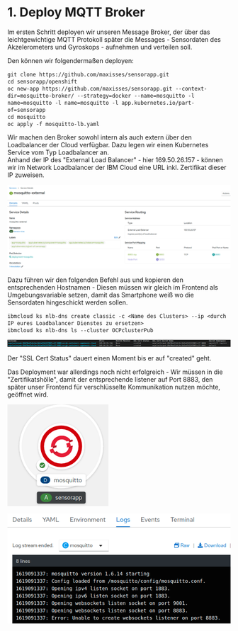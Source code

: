 # 1. Deploy MQTT Broker

Im ersten Schritt deployen wir unseren Message Broker, der über das leichtgewichtige MQTT Protokoll später die Messages - Sensordaten des Akzelerometers und Gyroskops - aufnehmen und verteilen soll.

Den können wir folgendermaßen deployen:

```text
git clone https://github.com/maxisses/sensorapp.git
cd sensorapp/openshift
oc new-app https://github.com/maxisses/sensorapp.git --context-dir=mosquitto-broker/ --strategy=docker --name=mosquitto -l name=mosquitto -l name=mosquitto -l app.kubernetes.io/part-of=sensorapp
cd mosquitto
oc apply -f mosquitto-lb.yaml
```

Wir machen den Broker sowohl intern als auch extern über den Loadbalancer der Cloud verfügbar. Dazu legen wir einen Kubernetes Service vom Typ Loadbalancer an.  
Anhand der IP des "External Load Balancer" - hier 169.50.26.157  - können wir im Network Loadbalancer der IBM Cloud eine URL inkl. Zertifikat dieser IP zuweisen.

![](../../../../../.gitbook/assets/image%20%2822%29.png)

Dazu führen wir den folgenden Befehl aus und kopieren den entsprechenden Hostnamen - Diesen müssen wir gleich im Frontend als Umgebungsvariable setzen, damit das Smartphone weiß wo die Sensordaten hingeschickt werden sollen.

```text
ibmcloud ks nlb-dns create classic -c <Name des Clusters> --ip <durch IP eures Loadbalancer Dienstes zu ersetzen>
ibmcloud ks nlb-dns ls --cluster OCPclusterPub
```

![](../../../../../.gitbook/assets/image%20%2826%29.png)

Der "SSL Cert Status" dauert einen Moment bis er auf "created" geht.

Das Deployment war allerdings noch nicht erfolgreich - Wir müssen in die "Zertifikatshölle", damit der entsprechende listener auf Port 8883, den später unser Frontend für verschlüsselte Kommunikation nutzen möchte, geöffnet wird.

![](../../../../../.gitbook/assets/image%20%28127%29.png)

![](../../../../../.gitbook/assets/image%20%28125%29.png)



